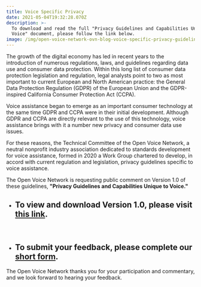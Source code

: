 ```yaml
---
title: Voice Specific Privacy
date: 2021-05-04T19:32:28.070Z
description: >-
  To download and read the full "Privacy Guidelines and Capabilities Unique to
  Voice" document, please follow the link below.
image: /img/open-voice-network-ovn-blog-voice-specific-privacy-guidelines-review.png
---
```

The growth of the digital economy has led in recent years to the introduction of numerous regulations, laws, and guidelines regarding data use and consumer data protection. Within this long list of consumer data protection legislation and regulation, legal analysts point to two as most important to current European and North American practice: the General Data Protection Regulation (GDPR) of the European Union and the GDPR-inspired California Consumer Protection Act (CCPA).

Voice assistance began to emerge as an important consumer technology at the same time GDPR and CCPA were in their initial development. Although GDPR and CCPA are directly relevant to the use of this technology, voice assistance brings with it a number new privacy and consumer data use issues.

For these reasons, the Technical Committee of the Open Voice Network, a neutral nonprofit industry association dedicated to standards development for voice assistance, formed in 2020 a Work Group chartered to develop, in accord with current regulation and legislation, privacy guidelines specific to voice assistance.

The Open Voice Network is requesting public comment on Version 1.0 of these guidelines, **"Privacy Guidelines and Capabilities Unique to Voice."**

* ## To view and download Version 1.0, please visit [this link](https://drive.google.com/file/d/1awV78xcnC3BgAYin-60jlR_Ft_Ne3L24/view?usp=sharing).
  <br>
* ## To submit your feedback, please complete our [short form](https://docs.google.com/forms/d/e/1FAIpQLSeOENxb_tAATrwnqHEnl1LITl3GniPM5PdBAPbgUF2Y18YzUw/viewform?usp=sf_link).


The Open Voice Network thanks you for your participation and commentary, and we look forward to hearing your feedback.
